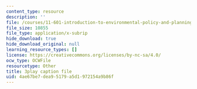 ```yaml
---
content_type: resource
description: ''
file: /courses/11-601-introduction-to-environmental-policy-and-planning-fall-2016/4ae67be7dea95179a5d1972154a9b86f_klPt8DrL5tc.vtt
file_size: 10855
file_type: application/x-subrip
hide_download: true
hide_download_original: null
learning_resource_types: []
license: https://creativecommons.org/licenses/by-nc-sa/4.0/
ocw_type: OCWFile
resourcetype: Other
title: 3play caption file
uid: 4ae67be7-dea9-5179-a5d1-972154a9b86f
---
```


